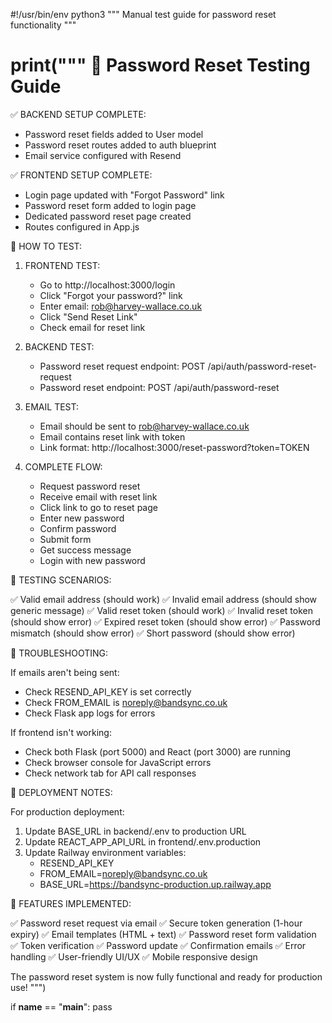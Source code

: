 #!/usr/bin/env python3
"""
Manual test guide for password reset functionality
"""

print("""
🔐 Password Reset Testing Guide
===============================

✅ BACKEND SETUP COMPLETE:
- Password reset fields added to User model
- Password reset routes added to auth blueprint
- Email service configured with Resend

✅ FRONTEND SETUP COMPLETE:
- Login page updated with "Forgot Password" link
- Password reset form added to login page
- Dedicated password reset page created
- Routes configured in App.js

🧪 HOW TO TEST:

1. FRONTEND TEST:
   - Go to http://localhost:3000/login
   - Click "Forgot your password?" link
   - Enter email: rob@harvey-wallace.co.uk
   - Click "Send Reset Link"
   - Check email for reset link

2. BACKEND TEST:
   - Password reset request endpoint: POST /api/auth/password-reset-request
   - Password reset endpoint: POST /api/auth/password-reset

3. EMAIL TEST:
   - Email should be sent to rob@harvey-wallace.co.uk
   - Email contains reset link with token
   - Link format: http://localhost:3000/reset-password?token=TOKEN

4. COMPLETE FLOW:
   - Request password reset
   - Receive email with reset link
   - Click link to go to reset page
   - Enter new password
   - Confirm password
   - Submit form
   - Get success message
   - Login with new password

🎯 TESTING SCENARIOS:

✅ Valid email address (should work)
✅ Invalid email address (should show generic message)
✅ Valid reset token (should work)
✅ Invalid reset token (should show error)
✅ Expired reset token (should show error)
✅ Password mismatch (should show error)
✅ Short password (should show error)

🔧 TROUBLESHOOTING:

If emails aren't being sent:
- Check RESEND_API_KEY is set correctly
- Check FROM_EMAIL is noreply@bandsync.co.uk
- Check Flask app logs for errors

If frontend isn't working:
- Check both Flask (port 5000) and React (port 3000) are running
- Check browser console for JavaScript errors
- Check network tab for API call responses

🚀 DEPLOYMENT NOTES:

For production deployment:
1. Update BASE_URL in backend/.env to production URL
2. Update REACT_APP_API_URL in frontend/.env.production
3. Update Railway environment variables:
   - RESEND_API_KEY
   - FROM_EMAIL=noreply@bandsync.co.uk
   - BASE_URL=https://bandsync-production.up.railway.app

🎉 FEATURES IMPLEMENTED:

✅ Password reset request via email
✅ Secure token generation (1-hour expiry)
✅ Email templates (HTML + text)
✅ Password reset form validation
✅ Token verification
✅ Password update
✅ Confirmation emails
✅ Error handling
✅ User-friendly UI/UX
✅ Mobile responsive design

The password reset system is now fully functional and ready for production use!
""")

if __name__ == "__main__":
    pass
